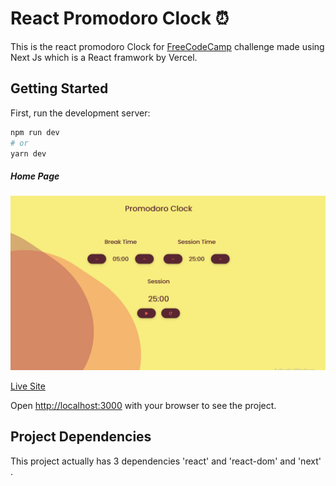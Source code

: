 # React Promodoro Clock ⏰

This is the react promodoro Clock for [FreeCodeCamp](https://www.freecodecamp.org/) challenge made using Next Js which is a React framwork by Vercel.

## Getting Started

First, run the development server:

```bash
npm run dev
# or
yarn dev
```

##### Home Page

![ScreenShot of Form](a.png)


[Live Site](https://promodoro-clock.netlify.app/)


Open [http://localhost:3000](http://localhost:3000) with your browser to see the project.

## Project Dependencies

This project actually has 3 dependencies  'react' and 'react-dom' and 'next' .


